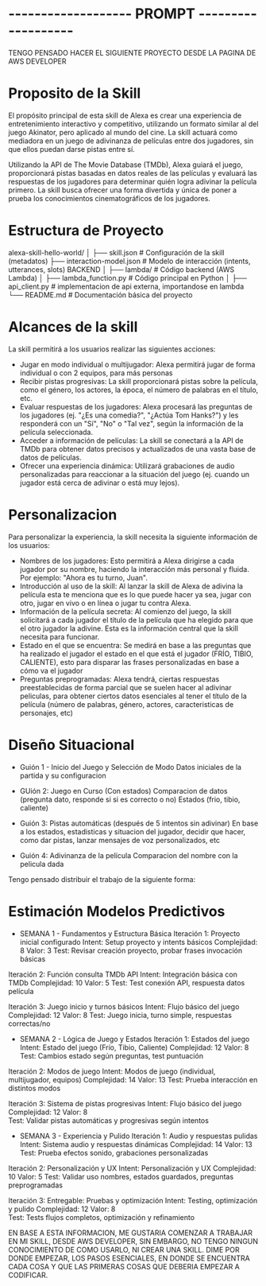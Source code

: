 
# ------------------- PROMPT -------------------
TENGO PENSADO HACER EL SIGUIENTE PROYECTO DESDE LA PAGINA DE AWS DEVELOPER

# Proposito de la Skill
El propósito principal de esta skill de Alexa es crear una experiencia de entretenimiento interactivo y competitivo, utilizando un formato similar al del juego Akinator, pero aplicado al mundo del cine. La skill actuará como mediadora en un juego de adivinanza de películas entre dos jugadores, sin que ellos puedan darse pistas entre sí. 

Utilizando la API de The Movie Database (TMDb), Alexa guiará el juego, proporcionará pistas basadas en datos reales de las películas y evaluará las respuestas de los jugadores para determinar quién logra adivinar la película primero. La skill busca ofrecer una forma divertida y única de poner a prueba los conocimientos cinematográficos de los jugadores.

# Estructura de Proyecto
alexa-skill-hello-world/
│
├── skill.json                  # Configuración de la skill (metadatos)
├── interaction-model.json       # Modelo de interacción (intents, utterances, slots) BACKEND
│
├── lambda/                      # Código backend (AWS Lambda)
│   ├── lambda_function.py       # Código principal en Python
│   ├── api_client.py            # implementacion de api externa, importandose en lambda
└── README.md                    # Documentación básica del proyecto

# Alcances de la skill
La skill permitirá a los usuarios realizar las siguientes acciones:

- Jugar en modo individual o multijugador: 
Alexa permitirá jugar de forma individual o con 2 equipos, para más personas
- Recibir pistas progresivas: 
La skill proporcionará pistas sobre la película, como el género, los actores, la época, el número de palabras en el título, etc.
- Evaluar respuestas de los jugadores: 
Alexa procesará las preguntas de los jugadores (ej. "¿Es una comedia?", "¿Actúa Tom Hanks?") y les responderá con un "Sí", "No" o "Tal vez", según la información de la película seleccionada.
- Acceder a información de películas: 
La skill se conectará a la API de TMDb para obtener datos precisos y actualizados de una vasta base de datos de películas.
- Ofrecer una experiencia dinámica: 
Utilizará grabaciones de audio personalizadas para reaccionar a la situación del juego (ej. cuando un jugador está cerca de adivinar o está muy lejos).

# Personalizacion
Para personalizar la experiencia, la skill necesita la siguiente información de los usuarios:

- Nombres de los jugadores: 
Esto permitirá a Alexa dirigirse a cada jugador por su nombre, haciendo la interacción más personal y fluida. Por ejemplo: "Ahora es tu turno, Juan".
- Introducción al uso de la skill: 
Al lanzar la skill de Alexa de adivina la película esta te menciona que es lo que puede hacer ya sea, jugar con otro, jugar en vivo o en línea o jugar tu contra Alexa.
- Información de la película secreta: 
Al comienzo del juego, la skill solicitará a cada jugador el título de la película que ha elegido para que el otro jugador la adivine. Esta es la información central que la skill necesita para funcionar.
- Estado en el que se encuentra: 
Se medirá en base a las preguntas que ha realizado el jugador el estado en el que está el jugador (FRÍO, TIBIO, CALIENTE), esto para disparar las frases personalizadas en base a cómo va el jugador
- Preguntas preprogramadas: 
Alexa tendrá, ciertas respuestas preestablecidas de forma parcial que se suelen hacer al adivinar peliculas, para obtener ciertos datos esenciales al tener el título de la película (número de palabras, género, actores, caracteristicas de personajes, etc)

# Diseño Situacional
- Guión 1 - Inicio del Juego y Selección de Modo
Datos iniciales de la partida y su configuracion

- GUión 2: Juego en Curso (Con estados)
Comparacion de datos (pregunta dato, responde si si es correcto o no)
Estados (frio, tibio, caliente)

- Guión 3: Pistas automáticas (después de 5 intentos sin adivinar)
En base a los estados, estadisticas y situacion del jugador, decidir que hacer, como dar pistas, lanzar mensajes de voz personalizados, etc

- Guión 4: Adivinanza de la película
Comparacion del nombre con la pelicula dada

Tengo pensado distribuir el trabajo de la siguiente forma:
# Estimación Modelos Predictivos
- SEMANA 1 - Fundamentos y Estructura Básica
Iteración 1: Proyecto inicial configurado
    Intent: Setup proyecto y intents básicos
    Complejidad: 8
    Valor: 3
    Test: Revisar creación proyecto, probar frases invocación básicas

Iteración 2: Función consulta TMDb API
    Intent: Integración básica con TMDb
    Complejidad: 10
    Valor: 5
    Test: Test conexión API, respuesta datos película

Iteración 3: Juego inicio y turnos básicos
    Intent: Flujo básico del juego
    Complejidad: 12
    Valor: 8
    Test: Juego inicia, turno simple, respuestas correctas/no

- SEMANA 2 - Lógica de Juego y Estados
Iteración 1: Estados del juego
    Intent: Estado del juego (Frío, Tibio, Caliente)
    Complejidad: 12
    Valor: 8
    Test: Cambios estado según preguntas, test puntuación

Iteración 2: Modos de juego
    Intent: Modos de juego (individual, multijugador, equipos)
    Complejidad: 14
    Valor: 13
    Test: Prueba interacción en distintos modos

Iteración 3: Sistema de pistas progresivas
    Intent: Flujo básico del juego
    Complejidad: 12
    Valor: 8    
    Test: Validar pistas automáticas y progresivas según intentos

- SEMANA 3 - Experiencia y Pulido
Iteración 1: Audio y respuestas pulidas
    Intent: Sistema audio y respuestas dinámicas
    Complejidad: 14
    Valor: 13
    Test: Prueba efectos sonido, grabaciones personalizadas

Iteración 2: Personalización y UX
    Intent: Personalización y UX
    Complejidad: 10
    Valor: 5
    Test: Validar uso nombres, estados guardados, preguntas preprogramadas

Iteración 3: Entregable: Pruebas y optimización
    Intent: Testing, optimización y pulido
    Complejidad: 12
    Valor: 8    
    Test: Tests flujos completos, optimización y refinamiento


EN BASE A ESTA INFORMACION, ME GUSTARIA COMENZAR A TRABAJAR EN MI SKILL, DESDE AWS DEVELOPER, SIN EMBARGO, NO TENGO NINGUN CONOCIMIENTO DE COMO USARLO, NI CREAR UNA SKILL. DIME POR DONDE EMPEZAR, LOS PASOS ESENCIALES, EN DONDE SE ENCUENTRA CADA COSA Y QUE LAS PRIMERAS COSAS QUE DEBERIA EMPEZAR A CODIFICAR. 
